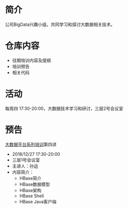 # 简介
公司BigData兴趣小组，共同学习和探讨大数据相关技术。
# 仓库内容
- 往期培训内容及提纲
- 培训预告
- 相关代码
# 活动
每周四 17:30-20:00，大数据技术学习和研讨，三层2号会议室
# 预告
[大数据平台系列培训](https://github.com/guomxin/SIGBigData/blob/master/大数据平台系列培训.md)第四讲 
- 2018/12/27 17:30-20:00
- 三层1号会议室
- 主讲人：孙运
- 内容简介：
  - HBase简介
  - HBase数据模型
  - HBase架构
  - HBase Shell
  - HBase Java客户端

